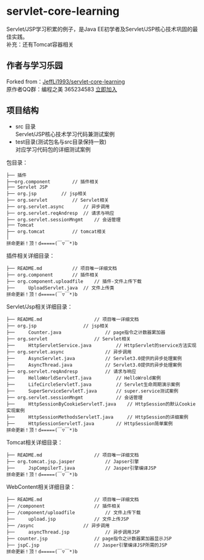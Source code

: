 # servlet-core-learning
Servlet/JSP学习积累的例子，是Java EE初学者及Servlet/JSP核心技术巩固的最佳实践。<br>
补充：还有Tomcat容器相关

## 作者与学习乐园
Forked from：[JeffLi1993/servlet-core-learning](https://github.com/JeffLi1993/servlet-core-learning)<br>
原作者QQ群：编程之美 365234583 [立即加入](http://jq.qq.com/?_wv=1027&k=Sx4s4U "编程之美")

## 项目结构
- src 目录<br>
Servlet/JSP核心技术学习代码兼测试案例<br>
- test目录(测试包名与src目录保持一致)<br>
对应学习代码包的详细测试案例<br>

包目录：

	├── 插件
	├──org.component		// 插件相关
	├── Servlet JSP
	├── org.jsp			// jsp相关
	├── org.servlet			// Servlet相关
	├── org.servlet.async		// 异步调用
	├── org.servlet.reqAndresp	// 请求与响应
	├── org.servlet.sessionMngmt	// 会话管理
	├── Tomcat 
	├── org.tomcat			// tomcat相关
	│
	拼命更新！顶！d=====(￣▽￣*)b

插件相关详细目录：

	├── README.md			// 项目唯一详细文档
	├── org.component		// 插件相关
	├── org.component.uploadfile	// 插件-文件上传下载
	├── 	UploadServlet.java	// 文件上传类
	拼命更新！顶！d=====(￣▽￣*)b

Servlet/Jsp相关详细目录：

	├── README.md					// 项目唯一详细文档
	├── org.jsp					// jsp相关
	├── 	Counter.java				// page指令之计数器累加器
	├── org.servlet					// Servlet相关
	├── 	HttpServletService.java			// HttpServlet的service方法实现
	├── org.servlet.async				// 异步调用
	├── 	AsyncServlet.java			// Servlet3.0提供的异步处理案例
	├── 	AsyncThread.java			// Servlet3.0提供的异步处理案例
	├── org.servlet.reqAndresp			// 请求与响应
	├── 	HelloWorldServletT.java			// HelloWrold案例
	├── 	LifeCircleServletT.java			// Servlet生命周期演示案例
	├── 	SuperServiceServletT.java		// super.service测试案例
	├── org.servlet.sessionMngmt			// 会话管理
	├── 	HttpSessionByCookieServletT.java	// HttpSession的默认Cookie实现案例
	├── 	HttpSessionMethodsServletT.java		// HttpSession的详细案例
	├── 	HttpSessionServletT.java		// HttpSession简单案例
	拼命更新！顶！d=====(￣▽￣*)b

Tomcat相关详细目录：

	├── README.md					// 项目唯一详细文档
	├── org.tomcat.jsp.jasper			// Japser引擎
	├── 	JspCompilerT.java			// Jasper引擎编译JSP
	拼命更新！顶！d=====(￣▽￣*)b

WebContent相关详细目录：

	├── README.md					// 项目唯一详细文档
	├── /component					// 插件相关
	├── /component/uploadfile			// 文件上传下载
	├── 	upload.jsp				// 文件上传JSP
	├── /async					// 异步调用
	├── 	asyncThread.jsp				// 异步调用JSP	
	├── counter.jsp					// page指令之计数器累加器显示JSP
	├── jspC.jsp					// Jasper引擎编译JSP所需的JSP
	拼命更新！顶！d=====(￣▽￣*)b

